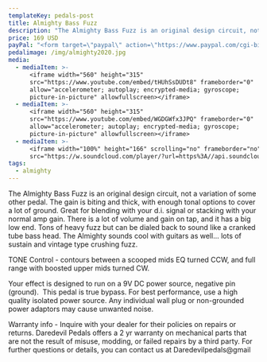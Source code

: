 ```yaml
---
templateKey: pedals-post
title: Almighty Bass Fuzz
description: "The Almighty Bass Fuzz is an original design circuit, not a variation of some other pedal. The gain is biting and thick, with enough tonal options to cover a lot of ground. Great for blending with your d.i. signal or stacking with your normal amp gain. There is a lot of volume and gain on tap,\_and it has a big low end. Tons of heavy fuzz but can be dialed back to sound like a cranked tube bass head. The Almighty sounds cool with guitars as well... lots of sustain and vintage type crushing fuzz.\_"
price: 169 USD
payPal: "<form target=\"paypal\" action=\"https://www.paypal.com/cgi-bin/webscr\" method=\"post\">\n<input type=\"hidden\" name=\"cmd\" value=\"_s-xclick\">\n<input type=\"hidden\" name=\"hosted_button_id\" value=\"EBXN3ZULW28V6\">\n<table>\n<tr><td><input type=\"hidden\" name=\"on0\" value=\"Almighty Bass\">Almighty Bass</td></tr><tr><td><select name=\"os0\">\n\t<option value=\"Buy it Now\">Buy it Now $169.00 USD</option>\n</select> </td></tr>\n</table>\n<input type=\"hidden\" name=\"currency_code\" value=\"USD\">\n<input type=\"image\" src=\"https://www.paypalobjects.com/en_US/i/btn/btn_cart_LG.gif\" border=\"0\" name=\"submit\" alt=\"PayPal - The safer, easier way to pay online!\">\n<img alt=\"\" border=\"0\" src=\"https://www.paypalobjects.com/en_US/i/scr/pixel.gif\" width=\"1\" height=\"1\">\n</form>\n\n"
pedalimage: /img/almighty2020.jpg
media:
  - mediaItem: >-
      <iframe width="560" height="315"
      src="https://www.youtube.com/embed/tHUhSsDUDt8" frameborder="0"
      allow="accelerometer; autoplay; encrypted-media; gyroscope;
      picture-in-picture" allowfullscreen></iframe>
  - mediaItem: >-
      <iframe width="560" height="315"
      src="https://www.youtube.com/embed/WGDGWfx3JPQ" frameborder="0"
      allow="accelerometer; autoplay; encrypted-media; gyroscope;
      picture-in-picture" allowfullscreen></iframe>
  - mediaItem: >-
      <iframe width="100%" height="166" scrolling="no" frameborder="no"
      src="https://w.soundcloud.com/player/?url=https%3A//api.soundcloud.com/tracks/454227906&amp;color=ff5500"></iframe>
tags:
  - almighty
---
```

The Almighty Bass Fuzz is an original design circuit, not a variation of some other pedal. The gain is biting and thick, with enough tonal options to cover a lot of ground. Great for blending with your d.i. signal or stacking with your normal amp gain. There is a lot of volume and gain on tap, and it has a big low end. Tons of heavy fuzz but can be dialed back to sound like a cranked tube bass head. The Almighty sounds cool with guitars as well... lots of sustain and vintage type crushing fuzz. 

TONE Control - contours between a scooped mids EQ turned CCW, and full range with boosted upper mids turned CW.

Your effect is designed to run on a 9V DC power source, negative pin (ground).  This pedal is true bypass. For best performance, use a high quality isolated power source. Any individual wall plug or non-grounded power adaptors may cause unwanted noise.

Warranty info - Inquire with your dealer for their policies on repairs or returns. Daredevil Pedals offers a 2 yr warranty on mechanical parts that are not the result of misuse, modding, or failed repairs by a third party. For further questions or details, you can contact us at Daredevilpedals@gmail
